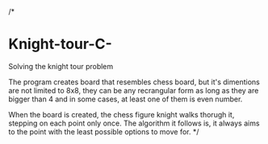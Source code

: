 /*
# Knight-tour-C-
Solving the knight tour problem

The program creates board that resembles chess board, but it's dimentions are not limited to 8x8, they can be any recrangular form
as long as they are bigger than 4 and in some cases, at least one of them is even number.

When the board is created, the chess figure knight walks thorugh it, stepping on each point only once.
The algorithm it follows is, it always aims to the point with the least possible options to move for. */
